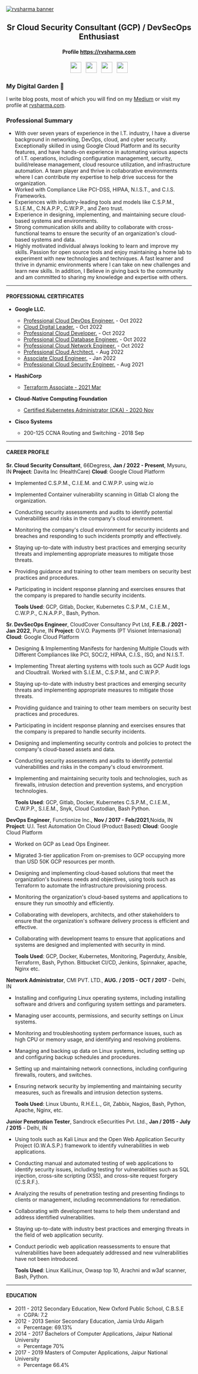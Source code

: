 [![rvsharma banner](images/display_banner.png)](https://rvsharma.com)

<h2 align='center'> Sr Cloud Security Consultant (GCP) / DevSecOps Enthusiast </h2>

<h4 align='center'>Profile <a href="https://rvsharma.com">https://rvsharma.com</h4>

<p align='center'>
<a href="https://www.linkedin.com/in/rahulvinodsharma/"><img height="30" src="images/linkedin.png?raw=true"></a>&nbsp;&nbsp;
<a href="https://twitter.com/rahulsharma0810"><img height="30" src="images/twitter.png?raw=true"></a>&nbsp;&nbsp;
<a href="https://wa.me/919711937092"><img height="30" src="images/whatsapp.png?raw=true"></a>&nbsp;&nbsp;
<a href="https://www.instagram.com/hacker.rvsharma/"><img height="30" src="images/instagram.png?raw=true"></a>
</p>
  
### My Digital Garden 🌱

I write blog posts, most of which you will find on my [Medium](https://medium.com/@rahulvinodsharma/) or visit my profile at [rvsharma.com](https://rvsharma.com).

<h3 align='left'> Professional Summary </h3>

- With over seven years of experience in the I.T. industry, I have a diverse background in networking, DevOps, cloud, and cyber security. Exceptionally skilled in using Google Cloud Platform and its security features, and have hands-on experience in automating various aspects of I.T. operations, including configuration management, security, build/release management, cloud resource utilization, and infrastructure automation. A team player and thrive in collaborative environments where I can contribute my expertise to help drive success for the organization.
- Worked with Compliance Like PCI-DSS, HIPAA, N.I.S.T., and C.I.S. Frameworks.
- Experiences with industry-leading tools and models like C.S.P.M., S.I.E.M., C.N.A.P.P., C.W.P.P., and Zero trust.
- Experience in designing, implementing, and maintaining secure cloud-based systems and environments.
- Strong communication skills and ability to collaborate with cross-functional teams to ensure the security of an organization's cloud-based systems and data.
- Highly motivated individual always looking to learn and improve my skills. Passion for open source tools and enjoy maintaining a home lab to experiment with new technologies and techniques. A fast learner and thrive in dynamic environments where I can take on new challenges and learn new skills. In addition, I Believe in giving back to the community and am committed to sharing my knowledge and expertise with others.

---

#### PROFESSIONAL CERTIFICATES

- **Google LLC.**

  - [Professional Cloud DevOps Engineer.](https://www.credential.net/8e694924-8a4c-4845-b9a6-0ecf820d8988) - Oct 2022
  - [Cloud Digital Leader.](https://www.credential.net/e9290eea-49ac-4909-8616-b2a90a6ccdf5) - Oct 2022
  - [Professional Cloud Developer.](https://www.credential.net/9fa81d1e-a058-44fa-be5f-0f91d2866615) - Oct 2022
  - [Professional Cloud Database Engineer.](https://www.credential.net/36907547-5753-4767-ac05-4a40a7458f63) - Oct 2022
  - [Professional Cloud Network Engineer.](https://www.credential.net/58e7e514-a2e6-47c3-b40e-298c2f6a4811) - Oct 2022
  - [Professional Cloud Architect.](https://www.credential.net/d85d5501-5a69-4111-8508-9d24bb6cf2d0) - Aug 2022
  - [Associate Cloud Engineer.](https://www.credential.net/7808da12-2b20-4821-8d63-d09910b35807) - Jan 2022
  - [Professional Cloud Security Engineer.](https://www.credential.net/9220bffb-2340-41df-8316-413340863802) - Aug 2021

- **HashiCorp**
  - [Terraform Associate - 2021 Mar](https://www.credly.com/badges/443ab208-b305-48f2-b0ce-4fd50df5faf8/public_url)
- **Cloud-Native Computing Foundation**
  - [Certified Kubernetes Administrator (CKA) - 2020 Nov](https://www.credly.com/badges/8d8a8c96-3361-4fe0-a09d-d98c3ce77e73/public_url)
- **Cisco Systems**
  - 200-125 CCNA Routing and Switching - 2018 Sep

---

#### CAREER PROFILE

**Sr. Cloud Security Consultant**, 66Degress, **Jan / 2022 - Present**, Mysuru, IN
**Project**: Davita Inc (HealthCare)
**Cloud**: Google Cloud Platform

- Implemented C.S.P.M., C.I.E.M. and C.W.P.P. using wiz.io

- Implemented Container vulnerability scanning in Gitlab CI along the organization.

- Conducting security assessments and audits to identify potential vulnerabilities and risks in the company's cloud environment.

- Monitoring the company's cloud environment for security incidents and breaches and responding to such incidents promptly and effectively.

- Staying up-to-date with industry best practices and emerging security threats and implementing appropriate measures to mitigate those threats.

- Providing guidance and training to other team members on security best practices and procedures.

- Participating in incident response planning and exercises ensures that the company is prepared to handle security incidents.

  **Tools Used**: GCP, Gitlab, Docker, Kubernetes C.S.P.M., C.I.E.M., C.W.P.P., C.N.A.P.P., Bash, Python.

**Sr. DevSecOps Engineer**, CloudCover Consultancy Pvt Ltd, **F.E.B. / 2021 - Jan 2022**, Pune, IN
**Project**: O.V.O. Payments (PT Visionet Internasional)
**Cloud**: Google Cloud Platform

- Designing & Implementing Manifests for hardening Multiple Clouds with Different Compliances like PCI, SOC/2, HIPAA, C.I.S., ISO, and N.I.S.T.

- Implementing Threat alerting systems with tools such as GCP Audit logs and Cloudtrail. Worked with S.I.E.M., C.S.P.M., and C.W.P.P.

- Staying up-to-date with industry best practices and emerging security threats and implementing appropriate measures to mitigate those threats.

- Providing guidance and training to other team members on security best practices and procedures.

- Participating in incident response planning and exercises ensures that the company is prepared to handle security incidents.

- Designing and implementing security controls and policies to protect the company's cloud-based assets and data.

- Conducting security assessments and audits to identify potential vulnerabilities and risks in the company's cloud environment.

- Implementing and maintaining security tools and technologies, such as firewalls, intrusion detection and prevention systems, and encryption technologies.

  **Tools Used**: GCP, Gitlab, Docker, Kubernetes C.S.P.M., C.I.E.M., C.W.P.P., S.I.E.M., Snyk, Cloud Custodian, Bash Python.

**DevOps Engineer**, Functionize Inc., **Nov / 2017 - Feb/2021**,Noida, IN
**Project**: U.I. Test Automation On Cloud (Product Based)
**Cloud**: Google Cloud Platform

- Worked on GCP as Lead Ops Engineer.

- Migrated 3-tier application From on-premises to GCP occupying more than USD 50K GCP resources per month.

- Designing and implementing cloud-based solutions that meet the organization's business needs and objectives, using tools such as Terraform to automate the infrastructure provisioning process.

- Monitoring the organization's cloud-based systems and applications to ensure they run smoothly and efficiently.

- Collaborating with developers, architects, and other stakeholders to ensure that the organization's software delivery process is efficient and effective.

- Collaborating with development teams to ensure that applications and systems are designed and implemented with security in mind.

  **Tools Used**: GCP, Docker, Kubernetes, Monitoring, Pagerduty, Ansible, Terraform, Bash, Python. Bitbucket CI/CD, Jenkins, Spinnaker, apache, Nginx etc.

**Network Administrator**, CMI PVT. LTD., **AUG.** **/ 2015 - OCT / 2017** _-_ Delhi, IN

- Installing and configuring Linux operating systems, including installing software and drivers and configuring system settings and parameters.

- Managing user accounts, permissions, and security settings on Linux systems.

- Monitoring and troubleshooting system performance issues, such as high CPU or memory usage, and identifying and resolving problems.

- Managing and backing up data on Linux systems, including setting up and configuring backup schedules and procedures.

- Setting up and maintaining network connections, including configuring firewalls, routers, and switches.

- Ensuring network security by implementing and maintaining security measures, such as firewalls and intrusion detection systems.

  **Tools Used**: Linux Ubuntu, R.H.E.L., Git, Zabbix, Nagios, Bash, Python, Apache, Nginx, etc.

**Junior Penetration Tester**, Sandrock eSecurities Pvt. Ltd., **Jan / 2015 - July / 2015** _-_ Delhi, IN

- Using tools such as Kali Linux and the Open Web Application Security Project (O.W.A.S.P.) framework to identify vulnerabilities in web applications.

- Conducting manual and automated testing of web applications to identify security issues, including testing for vulnerabilities such as SQL injection, cross-site scripting (XSS), and cross-site request forgery (C.S.R.F.).

- Analyzing the results of penetration testing and presenting findings to clients or management, including recommendations for remediation.

- Collaborating with development teams to help them understand and address identified vulnerabilities.

- Staying up-to-date with industry best practices and emerging threats in the field of web application security.

- Conduct periodic web application reassessments to ensure that vulnerabilities have been adequately addressed and new vulnerabilities have not been introduced.

  **Tools Used**: Linux KaliLinux, Owasp top 10, Arachni and w3af scanner, Bash, Python.

---

#### EDUCATION

- 2011 - 2012 Secondary Education, New Oxford Public School, C.B.S.E
  - CGPA: 7.2
- 2012 - 2013 Senior Secondary Education, Jamia Urdu Aligarh
  - Percentage: 69.13%
- 2014 - 2017 Bachelors of Computer Applications, Jaipur National University
  - Percentage 70%
- 2017 - 2019 Masters of Computer Applications, Jaipur National University
  - Percentage 66.4%
